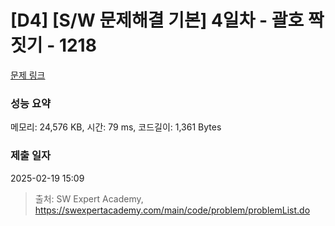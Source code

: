 # [D4] [S/W 문제해결 기본] 4일차 - 괄호 짝짓기 - 1218 

[문제 링크](https://swexpertacademy.com/main/code/problem/problemDetail.do?contestProbId=AV14eWb6AAkCFAYD) 

### 성능 요약

메모리: 24,576 KB, 시간: 79 ms, 코드길이: 1,361 Bytes

### 제출 일자

2025-02-19 15:09



> 출처: SW Expert Academy, https://swexpertacademy.com/main/code/problem/problemList.do